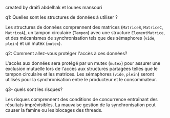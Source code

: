 created by draifi abdelhak et lounes mansouri

q1: Quelles sont les structures de données à utiliser ?

Les structures de données comprennent des matrices  (`MatriceB`, `MatriceC`, `MatriceA`), un tampon circulaire (`Tampon`) avec une structure `ElementMatrice`, et des mécanismes de synchronisation tels que des sémaphores (`vide`, `plein`) et un mutex (`mutex`).

q2: Comment allez-vous protéger l'accès à ces données?

L'accès aux données sera protégé par un mutex (`mutex`) pour assurer une exclusion mutuelle lors de l'accès aux structures partagées telles que le tampon circulaire et les matrices. Les sémaphores (`vide`, `plein`) seront utilisés pour la synchronisation entre le producteur et le consommateur.

q3- quels sont les risques?

Les risques comprennent des conditions de concurrence entraînant des résultats imprévisibles. La mauvaise gestion de la synchronisation peut causer la famine ou les blocages des threads.




